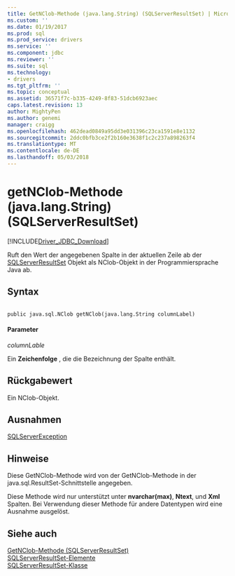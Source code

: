 ```yaml
---
title: GetNClob-Methode (java.lang.String) (SQLServerResultSet) | Microsoft Docs
ms.custom: ''
ms.date: 01/19/2017
ms.prod: sql
ms.prod_service: drivers
ms.service: ''
ms.component: jdbc
ms.reviewer: ''
ms.suite: sql
ms.technology:
- drivers
ms.tgt_pltfrm: ''
ms.topic: conceptual
ms.assetid: 36571f7c-b335-4249-8f83-51dcb6923aec
caps.latest.revision: 13
author: MightyPen
ms.author: genemi
manager: craigg
ms.openlocfilehash: 462dead0849a95dd3e031396c23ca1591e8e1132
ms.sourcegitcommit: 2ddc0bfb3ce2f2b160e3638f1c2c237a898263f4
ms.translationtype: MT
ms.contentlocale: de-DE
ms.lasthandoff: 05/03/2018
---
```

# <a name="getnclob-method-javalangstring-sqlserverresultset"></a>getNClob-Methode (java.lang.String) (SQLServerResultSet)
[!INCLUDE[Driver_JDBC_Download](../../../includes/driver_jdbc_download.md)]

  Ruft den Wert der angegebenen Spalte in der aktuellen Zeile ab der [SQLServerResultSet](../../../connect/jdbc/reference/sqlserverresultset-class.md) Objekt als NClob-Objekt in der Programmiersprache Java ab.  
  
## <a name="syntax"></a>Syntax  
  
```  
  
public java.sql.NClob getNClob(java.lang.String columnLabel)  
```  
  
#### <a name="parameters"></a>Parameter  
 *columnLable*  
  
 Ein **Zeichenfolge** , die die Bezeichnung der Spalte enthält.  
  
## <a name="return-value"></a>Rückgabewert  
 Ein NClob-Objekt.  
  
## <a name="exceptions"></a>Ausnahmen  
 [SQLServerException](../../../connect/jdbc/reference/sqlserverexception-class.md)  
  
## <a name="remarks"></a>Hinweise  
 Diese GetNClob-Methode wird von der GetNClob-Methode in der java.sql.ResultSet-Schnittstelle angegeben.  
  
 Diese Methode wird nur unterstützt unter **nvarchar(max)**, **Ntext**, und **Xml** Spalten. Bei Verwendung dieser Methode für andere Datentypen wird eine Ausnahme ausgelöst.  
  
## <a name="see-also"></a>Siehe auch  
 [GetNClob-Methode &#40;SQLServerResultSet&#41;](../../../connect/jdbc/reference/getnclob-method-sqlserverresultset.md)   
 [SQLServerResultSet-Elemente](../../../connect/jdbc/reference/sqlserverresultset-members.md)   
 [SQLServerResultSet-Klasse](../../../connect/jdbc/reference/sqlserverresultset-class.md)  
  
  
